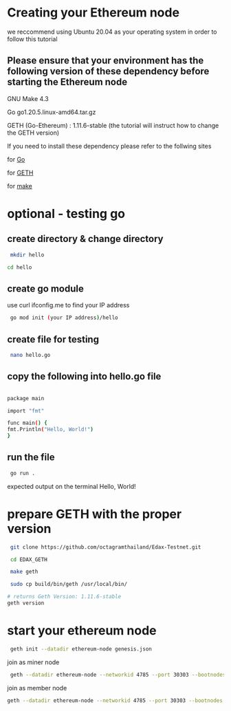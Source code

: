 # Creating your Ethereum node

we reccommend using Ubuntu 20.04 as your operating system in order to follow this tutorial

## Please ensure that your environment has the following version of these dependency before starting the Ethereum node

GNU Make 4.3

Go go1.20.5.linux-amd64.tar.gz

GETH (Go-Ethereum) : 1.11.6-stable (the tutorial will instruct how to change the GETH version)

If you need to install these dependency please refer to the follwing sites

for [Go](https://www.digitalocean.com/community/tutorials/how-to-install-go-on-ubuntu-20-04)

for [GETH](https://geth.ethereum.org/downloads)

for [make](https://ioflood.com/blog/install-make-command-linux/)

# optional - testing go

## create directory & change directory

```bash
 mkdir hello
```

```bash
cd hello
```

## create go module

use curl ifconfig.me to find your IP address

```bash
 go mod init (your IP address)/hello
```

## create file for testing

```bash
 nano hello.go
```

## copy the following into hello.go file

```bash

package main

import "fmt"

func main() {
fmt.Println("Hello, World!")
}
```

## run the file

```bash
 go run .
```

expected output on the terminal
Hello, World!

# prepare GETH with the proper version

```bash
 git clone https://github.com/octagramthailand/Edax-Testnet.git
```

```bash
 cd EDAX_GETH
```

```bash
 make geth
```

```bash
 sudo cp build/bin/geth /usr/local/bin/
```

```python
# returns Geth Version: 1.11.6-stable
geth version
```

# start your ethereum node

```bash
 geth init --datadir ethereum-node genesis.json
```

join as miner node

```bash
 geth --datadir ethereum-node --networkid 4785 --port 30303 --bootnodes (bootstrap-node-record) --mine --miner.threads=1 --miner.etherbase=(your walllet address)
```

join as member node

```bash
geth --datadir ethereum-node --networkid 4785 --port 30303 --bootnodes (bootstrap-node-record)
```
